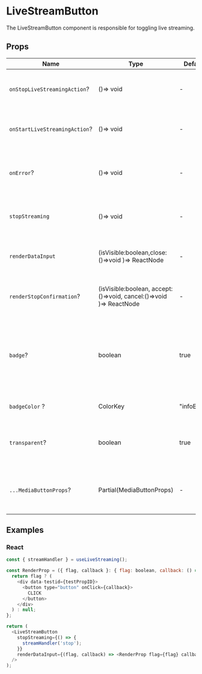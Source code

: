 # LiveStreamButton

The LiveStreamButton component is responsible for toggling live streaming.

## Props

| Name                          | Type                                                               | Default     | Description                                                                                    |
| ----------------------------- | ------------------------------------------------------------------ | ----------- | ---------------------------------------------------------------------------------------------- |
| `onStopLiveStreamingAction`?  | ()=> void                                                          | -           | Callback invoked after live streaming is stopped.                                              |
| `onStartLiveStreamingAction`? | ()=> void                                                          | -           | Callback invoked after live streaming is started.                                              |
| `onError`?                    | ()=> void                                                          | -           | Callback invoked if some error exists in live streaming.                                       |
| `stopStreaming`               | ()=> void                                                          | -           | Method from API which stops live streaming.                                                    |
| `renderDataInput`             | (isVisible:boolean,close:()=>void )=> ReactNode                    | -           | Render component with live streaming inputs.                                                   |
| `renderStopConfirmation`?     | (isVisible:boolean, accept:()=>void, cancel:()=>void )=> ReactNode | -           | Render component to confirm stop live streaming.                                               |
| `badge`?                      | boolean                                                            | true        | The small circular indicator that appears at the top of the button. Available only on desktop. |
| `badgeColor` ?                | ColorKey                                                           | "infoError" | The color of the badge.                                                                        |
| `transparent`?                | boolean                                                            | true        | Boolean which informs if background is transparent.                                            |
| `...MediaButtonProps`?        | Partial(MediaButtonProps)                                          | -           | Props that will be passed to the root of the button element.                                   |

## Examples

### React

```javascript
const { streamHandler } = useLiveStreaming();

const RenderProp = ({ flag, callback }: { flag: boolean, callback: () => void }) => {
  return flag ? (
    <div data-testid={testPropID}>
      <button type="button" onClick={callback}>
        CLICK
      </button>
    </div>
  ) : null;
};

return (
  <LiveStreamButton
    stopStreaming={() => {
      streamHandler('stop');
    }}
    renderDataInput={(flag, callback) => <RenderProp flag={flag} callback={callback} />}
  />
);
```
